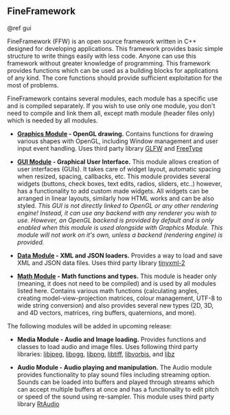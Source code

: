 FineFramework
-------------

@ref gui

FineFramework (FFW) is an open source framework written in C++ designed for developing applications. This framework provides basic simple structure to write things easily with less code. Anyone can use this framework without greater knowledge of programming. This framework provides functions which can be used as a building blocks for applications of any kind. The core functions should provide sufficient exploitation for the most of problems.

FineFramework contains several modules, each module has a specific use and is compiled separately. If you wish to use only one module, you don't need to compile and link them all, except math module (header files only) which is needed by all modules.

* **[Graphics Module](group__graphics.html) - OpenGL drawing.**
Contains functions for drawing various shapes with OpenGL, including Window management and user input event handling. Uses third party library [GLFW](http://www.glfw.org/) and [FreeType](https://www.freetype.org/)

* **[GUI Module](group__gui.html) - Graphical User Interface.**
This module allows creation of user interfaces (GUIs). It takes care of widget layout, automatic spacing when resized, spacing, callbacks, etc. This module provides several widgets (buttons, check boxes, text edits, radios, sliders, etc..) however, has a functionality to add custom made widgets. All widgets can be arranged in linear layouts, similarly how HTML works and can be also styled. *This GUI is not directly linked to OpenGL or any other rendering engine! Instead, it can use any backend with any renderer you wish to use. However, an OpenGL backend is provided by default and is only enabled when this module is used alongside with Graphics Module. This module will not work on it's own, unless a backend (rendering engine) is provided.* 

* **[Data Module](group__data.html) - XML and JSON loaders.**
Provides a way to load and save XML and JSON data files. Uses third party library [tinyxml-2](https://github.com/leethomason/tinyxml2)

* **[Math Module](group__math.html) - Math functions and types.**
This module is header only (meaning, it does not need to be compiled) and is used by all modules listed here. Contains various math functions (calculating angles, creating model-view-projection matrices, colour management, UTF-8 to wide string conversion) and also provides several new types (2D, 3D, and 4D vectors, matrices, ring buffers, quaternions, and more).

The following modules will be added in upcoming release:

* **Media Module - Audio and Image loading.**
Provides functions and classes to load audio and image files. Uses following third party libraries: [libjpeg](http://www.ijg.org/), [libogg](https://xiph.org/ogg/), [libpng](http://www.libpng.org/pub/png/libpng.html), [libtiff](http://www.libtiff.org/), [libvorbis](https://xiph.org/vorbis/), and [libz](http://www.zlib.net/)

* **Audio Module - Audio playing and manipulation.**
The Audio module provides functionality to play sound files including streaming option. Sounds can be loaded into buffers and played through streams which can accept multiple buffers at once and has a functionality to edit pitch or speed of the sound using re-sampler. This module uses third party library [RtAudio](https://www.music.mcgill.ca/~gary/rtaudio/)

